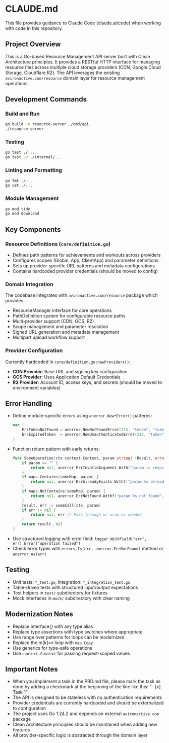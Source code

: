 # CLAUDE.md

This file provides guidance to Claude Code (claude.ai/code) when working with code in this repository.

## Project Overview

This is a Go-based Resource Management API server built with Clean Architecture principles. It provides a RESTful HTTP interface for managing resource files across multiple cloud storage providers (CDN, Google Cloud Storage, Cloudflare R2). The API leverages the existing `avironactive.com/resource` domain layer for resource management operations.

## Development Commands

### Build and Run
```bash
go build -o resource-server ./cmd/api
./resource-server
```

### Testing
```bash
go test ./...
go test -v ./internal/...
```

### Linting and Formatting
```bash
go fmt ./...
go vet ./...
```

### Module Management
```bash
go mod tidy
go mod download
```

## Key Components

### Resource Definitions (`core/definition.go`)
- Defines path patterns for achievements and workouts across providers
- Configures scopes (Global, App, ClientApp) and parameter definitions
- Sets up provider-specific URL patterns and metadata configurations
- Contains hardcoded provider credentials (should be moved to config)

### Domain Integration
The codebase integrates with `avironactive.com/resource` package which provides:
- ResourceManager interface for core operations
- PathDefinition system for configurable resource paths
- Multi-provider support (CDN, GCS, R2)
- Scope management and parameter resolution
- Signed URL generation and metadata management
- Multipart upload workflow support

### Provider Configuration
Currently hardcoded in `core/definition.go:newProviders()`:
- **CDN Provider**: Base URL and signing key configuration
- **GCS Provider**: Uses Application Default Credentials
- **R2 Provider**: Account ID, access keys, and secrets (should be moved to environment variables)

## Error Handling  
- Define module-specific errors using `anerror.New*Error()` patterns:
  ```go
  var (
      ErrTokenNotFound = anerror.NewNotFoundError(213, "token", "tokenNotFound", "token not found")
      ErrExpiredToken  = anerror.NewUnauthenticatedError(217, "token", "expiredToken", "the token is expired")
  )
  ```
- Function return pattern with early returns:
  ```go
  func SomeOperation(ctx context.Context, param string) (Result, error) {
      if param == "" {
          return nil, anerror.ErrInvalidArgument.With("param is required")
      }
      if maps.Contains(someMap, param) {
          return nil, anerror.ErrAlreadyExists.Withf("param %s already exists", param)
      }
      if maps.NotContains(someMap, param) {
          return nil, anerror.ErrNotFound.Withf("param %s not found", param)
      }
      result, err := someCall(ctx, param)
      if err != nil {
          return nil, err // Pass through or wrap as needed
      }
      return result, nil
  }
  ```
- Use structured logging with error field: `logger.WithField("err", err).Error("operation failed")`
- Check error types with `errors.Is(err, anerror.ErrNotFound)` method or `anerror.As(err)`

## Testing
- Unit tests: `*_test.go`, Integration: `*_integration_test.go`
- Table-driven tests with structured input/output expectations
- Test helpers in `test/` subdirectory for fixtures
- Mock interfaces in `mock/` subdirectory with clear naming

## Modernization Notes
- Replace interface{} with any type alias
- Replace type assertions with type switches where appropriate
- Use range over patterns for loops can be modernized
- Replace the m[k]=v loop with `map.Copy` 
- Use generics for type-safe operations
- Use `context.Context` for passing request-scoped values

## Important Notes
- When you implement a task in the PRD.md file, please mark the task as done by adding a checkmark at the beginning of the line like this: "- [x] Task 1"
- The API is designed to be stateless with no authentication requirements
- Provider credentials are currently hardcoded and should be externalized to configuration
- The project uses Go 1.24.2 and depends on external `avironactive.com` package
- Clean Architecture principles should be maintained when adding new features
- All provider-specific logic is abstracted through the domain layer

